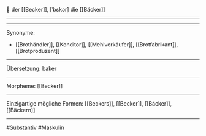 🔵 der [[Becker]], [ˈbɛkər]
die [[Bäcker]]


---


---
Synonyme:
- [[Brothändler]], [[Konditor]], [[Mehlverkäufer]], [[Brotfabrikant]], [[Brotproduzent]]

---
Übersetzung: baker

---
Morpheme:
[[Becker]]

---
Einzigartige mögliche Formen: [[Beckers]], [[Becker]], [[Bäcker]], [[Bäckern]]

---
#Substantiv #Maskulin